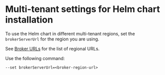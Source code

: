 # Multi-tenant settings for Helm chart installation

To use the Helm chart in different multi-tenant regions, set the `brokerServerUrl` for the region you are using.

See [Broker URLs](../../../../../working-with-snyk/regional-hosting-and-data-residency.md#broker-urls) for the list of regional URLs.

Use the following command:

```
--set brokerServerUrl=<broker-region-url>
```
